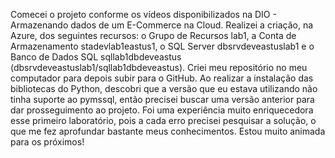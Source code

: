 Comecei o projeto conforme os vídeos disponibilizados na DIO - Armazenando dados de um E-Commerce na Cloud.
Realizei a criação, na Azure, dos seguintes recursos: o Grupo de Recursos lab1, a Conta de Armazenamento stadevlab1eastus1, o SQL Server dbsrvdeveastuslab1 e o Banco de Dados SQL sqllab1dbdeveastus (dbsrvdeveastuslab1/sqllab1dbdeveastus).
Criei meu repositório no meu computador para depois subir para o GitHub.
Ao realizar a instalação das bibliotecas do Python, descobri que a versão que eu estava utilizando não tinha suporte ao pymssql, então precisei buscar uma versão anterior para dar prosseguimento ao projeto.
Foi uma experiência muito enriquecedora esse primeiro laboratório, pois a cada erro precisei pesquisar a solução, o que me fez aprofundar bastante meus conhecimentos.
Estou muito animada para os próximos!
